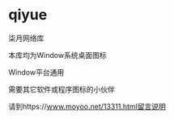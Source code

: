 # qiyue
柒月网络库

本库均为Window系统桌面图标

Window平台通用

需要其它软件或程序图标的小伙伴

请到https://www.moyoo.net/13311.html留言说明
